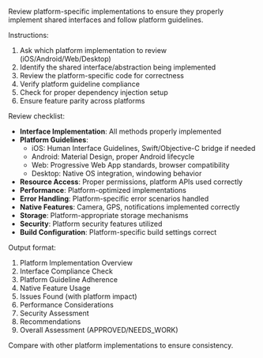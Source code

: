 Review platform-specific implementations to ensure they properly implement shared interfaces and follow platform guidelines.

Instructions:
1. Ask which platform implementation to review (iOS/Android/Web/Desktop)
2. Identify the shared interface/abstraction being implemented
3. Review the platform-specific code for correctness
4. Verify platform guideline compliance
5. Check for proper dependency injection setup
6. Ensure feature parity across platforms

Review checklist:
- **Interface Implementation**: All methods properly implemented
- **Platform Guidelines**: 
  - iOS: Human Interface Guidelines, Swift/Objective-C bridge if needed
  - Android: Material Design, proper Android lifecycle
  - Web: Progressive Web App standards, browser compatibility
  - Desktop: Native OS integration, windowing behavior
- **Resource Access**: Proper permissions, platform APIs used correctly
- **Performance**: Platform-optimized implementations
- **Error Handling**: Platform-specific error scenarios handled
- **Native Features**: Camera, GPS, notifications implemented correctly
- **Storage**: Platform-appropriate storage mechanisms
- **Security**: Platform security features utilized
- **Build Configuration**: Platform-specific build settings correct

Output format:
1. Platform Implementation Overview
2. Interface Compliance Check
3. Platform Guideline Adherence
4. Native Feature Usage
5. Issues Found (with platform impact)
6. Performance Considerations
7. Security Assessment
8. Recommendations
9. Overall Assessment (APPROVED/NEEDS_WORK)

Compare with other platform implementations to ensure consistency.